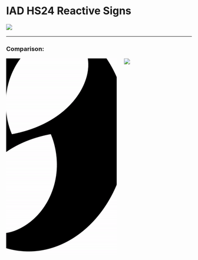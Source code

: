 # IAD HS24 Reactive Signs

![](/inspiration_gifs/showcase_new.gif)

___

### Comparison:
<div style="display:flex;flex-direction:row;justify-content:center">
    <img src="/inspiration_gifs/ConceptAnimation.gif" width="300" style="margin-right: 10px;">
    <img src="/inspiration_gifs/showcase3.gif" width="300" style="margin-left: 10px;">
</div>
